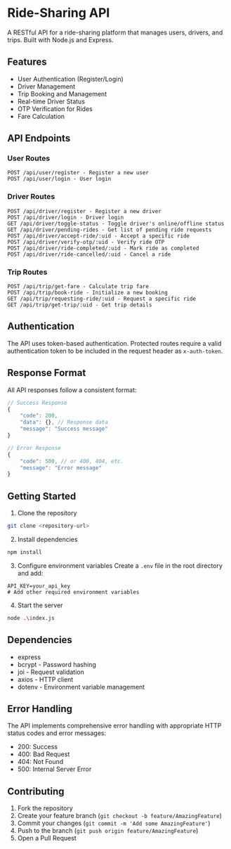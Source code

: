 # Ride-Sharing API

A RESTful API for a ride-sharing platform that manages users, drivers, and trips. Built with Node.js and Express.

## Features

- User Authentication (Register/Login)
- Driver Management
- Trip Booking and Management
- Real-time Driver Status
- OTP Verification for Rides
- Fare Calculation

## API Endpoints

### User Routes
```
POST /api/user/register - Register a new user
POST /api/user/login - User login
```

### Driver Routes
```
POST /api/driver/register - Register a new driver
POST /api/driver/login - Driver login
GET /api/driver/toggle-status - Toggle driver's online/offline status
GET /api/driver/pending-rides - Get list of pending ride requests
POST /api/driver/accept-ride/:uid - Accept a specific ride
POST /api/driver/verify-otp/:uid - Verify ride OTP
POST /api/driver/ride-completed/:uid - Mark ride as completed
POST /api/driver/ride-cancelled/:uid - Cancel a ride
```

### Trip Routes
```
POST /api/trip/get-fare - Calculate trip fare
POST /api/trip/book-ride - Initialize a new booking
GET /api/trip/requesting-ride/:uid - Request a specific ride
GET /api/trip/get-trip/:uid - Get trip details
```

## Authentication

The API uses token-based authentication. Protected routes require a valid authentication token to be included in the request header as `x-auth-token`.

## Response Format

All API responses follow a consistent format:

```javascript
// Success Response
{
    "code": 200,
    "data": {}, // Response data
    "message": "Success message"
}

// Error Response
{
    "code": 500, // or 400, 404, etc.
    "message": "Error message"
}
```

## Getting Started

1. Clone the repository
```bash
git clone <repository-url>
```

2. Install dependencies
```bash
npm install
```

3. Configure environment variables
Create a `.env` file in the root directory and add:
```
API_KEY=your_api_key
# Add other required environment variables
```

4. Start the server
```bash
node .\index.js
```

## Dependencies

- express
- bcrypt - Password hashing
- joi - Request validation
- axios - HTTP client
- dotenv - Environment variable management

## Error Handling

The API implements comprehensive error handling with appropriate HTTP status codes and error messages:
- 200: Success
- 400: Bad Request
- 404: Not Found
- 500: Internal Server Error

## Contributing

1. Fork the repository
2. Create your feature branch (`git checkout -b feature/AmazingFeature`)
3. Commit your changes (`git commit -m 'Add some AmazingFeature'`)
4. Push to the branch (`git push origin feature/AmazingFeature`)
5. Open a Pull Request
